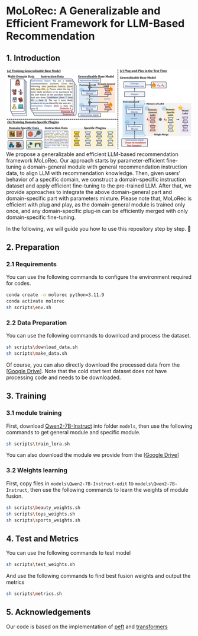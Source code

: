 # MoLoRec: A Generalizable and Efficient Framework for LLM-Based Recommendation
## 1. Introduction
![](doc/framework.png)   
We propose a generalizable and efficient LLM-based recommendation framework MoLoRec. Our approach starts by parameter-efficient fine-tuning a domain-general module with general recommendation instruction data, to align LLM with recommendation knowledge. Then, given users’ behavior of a specific domain, we construct a domain-specific instruction dataset and apply efficient fine-tuning to the pre-trained LLM. After that, we provide approaches to integrate the above domain-general part and domain-specific part with parameters mixture. Please note that, MoLoRec is efficient with plug and play, as the domain-general module is trained only once, and any domain-specific plug-in can be efficiently merged with only domain-specific fine-tuning.   

In the following, we will guide you how to use this repository step by step. 🤗
## 2. Preparation
### 2.1 Requirements
You can use the following commands to configure the environment required for codes.   
```bash
conda create -n molorec python=3.11.9  
conda activate molorec
sh scripts\env.sh
```
### 2.2 Data Preparation
You can use the following commands to download and process the dataset.    
```bash
sh scripts\download_data.sh
sh scripts\make_data.sh
```
Of course, you can also directly download the processed data from the [[Google Drive](https://drive.google.com/file/d/1T1MQiVnTOSnx19jKIH9IfFWrYotEk1ZB/view?usp=sharing)]. Note that the cold start test dataset does not have processing code and needs to be downloaded.
## 3. Training
### 3.1 module training
First, download [Qwen2-7B-Instruct](https://huggingface.co/Qwen/Qwen2-7B-Instruct) into folder `models`, then use the following commands to get general module and specific module.
```bash
sh scripts\train_lora.sh
```
You can also download the module we provide from the [[Google Drive](https://drive.google.com/file/d/1Yumwy7EyJZkeGmFzePpbtssMbOk8LiT4/view?usp=sharing)]
### 3.2 Weights learning
First, copy files in `models\Qwen2-7B-Instruct-edit` to `models\Qwen2-7B-Instruct`, then use the following commands to learn the weights of module fusion.
```bash
sh scripts\beauty_weights.sh
sh scripts\toys_weights.sh
sh scripts\sports_weights.sh
```
## 4. Test and Metrics
You can use the following commands to test model
```bash
sh scripts\test_weights.sh
```
And use the following commands to find best fusion weights and output the metrics
```bash
sh scripts\metrics.sh
```
## 5. Acknowledgements
Our code is based on the implementation of [peft](https://github.com/huggingface/peft) and [transformers](https://github.com/huggingface/transformers)